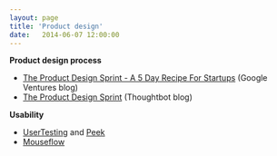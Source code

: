 ```yaml
---
layout: page
title: 'Product design'
date:   2014-06-07 12:00:00
---
```


**Product design process**

* [The Product Design Sprint - A 5 Day Recipe For Startups](http://www.gv.com/lib/the-product-design-sprint-a-five-day-recipe-for-startups)
  (Google Ventures blog)
* [The Product Design Sprint](http://robots.thoughtbot.com/the-product-design-sprint) (Thoughtbot blog)

**Usability**

* [UserTesting](http://www.usertesting.com/) and [Peek](http://peek.usertesting.com/)
* [Mouseflow](http://mouseflow.com/)

